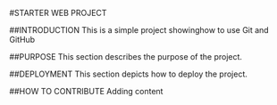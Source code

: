 #STARTER WEB PROJECT

##INTRODUCTION
This is a simple project showinghow to use Git and GitHub

##PURPOSE
This section describes the purpose of the project.

##DEPLOYMENT
This section depicts how to deploy the project.

##HOW TO CONTRIBUTE
Adding content